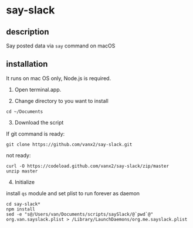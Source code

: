 # say-slack
## description
Say posted data via `say` command on macOS

## installation

It runs on mac OS only, Node.js is required.

1. Open terminal.app.

2. Change directory to you want to install

```
cd ~/Documents
```

3. Download the script

If git command is ready:
```
git clone https://github.com/vanx2/say-slack.git
```
not ready:
```
curl -O https://codeload.github.com/vanx2/say-slack/zip/master
unzip master
```

4. Initialize

install `qs` module and set plist to run forever as daemon
```
cd say-slack*
npm install
sed -e "s@/Users/van/Documents/scripts/saySlack/@`pwd`@" org.van.sayslack.plist > /Library/LaunchDaemons/org.me.sayslack.plist
```
